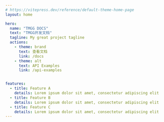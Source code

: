 ```yaml
---
# https://vitepress.dev/reference/default-theme-home-page
layout: home

hero:
  name: "TMGG DOCS"
  text: "TMGG开发文档"
  tagline: My great project tagline
  actions:
    - theme: brand
      text: 查看文档
      link: /docs
    - theme: alt
      text: API Examples
      link: /api-examples


features:
  - title: Feature A
    details: Lorem ipsum dolor sit amet, consectetur adipiscing elit
  - title: Feature B
    details: Lorem ipsum dolor sit amet, consectetur adipiscing elit
  - title: Feature C
    details: Lorem ipsum dolor sit amet, consectetur adipiscing elit
---
```


